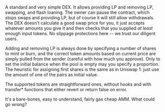 A standard and very simple DEX.
It allows providing LP and removing LP, swapping, and flash loaning.
The owner can pause the contract, which stops swaps and providing LP, but of course it will still allow withdrawals.
The DEX doesn't calculate a good swap price for you, it just accepts whatever amounts you give it and then checks that you supplied *at least* enough input tokens.
No slippage protections here -- we trust our diligent users.

Adding and removing LP is always done by specifying a number of shares to mint or burn, and the correct token amounts based on current price are simply pulled from the sender (careful with how much you approve).
Only to set the initial balance when the pool is empty may you specify a proportion.
The heuristic for assigning first shares is the same as in Uniswap 1: just use the amount of one of the pairs as initial value.

The supported tokens are straightforward ones, without hooks and with transfer* functions that either revert or return false on error.

It's a bare-bones, easy to understand, fairly gas cheap AMM.
What could go wrong?
